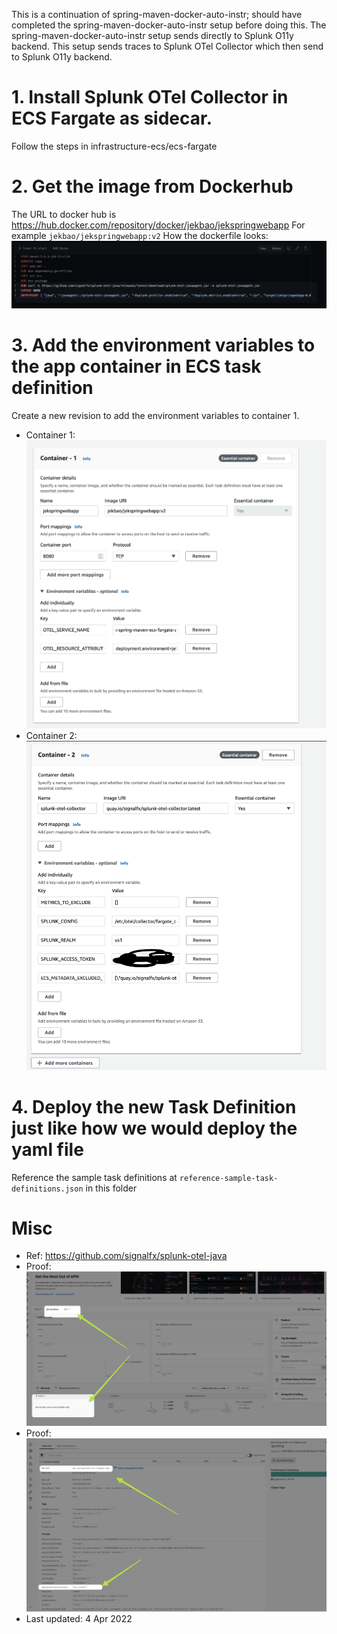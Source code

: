 This is a continuation of spring-maven-docker-auto-instr; should have completed the spring-maven-docker-auto-instr setup before doing this.
The spring-maven-docker-auto-instr setup sends directly to Splunk O11y backend.
This setup sends traces to Splunk OTel Collector which then send to Splunk O11y backend.

# 1. Install Splunk OTel Collector in ECS Fargate as sidecar.
Follow the steps in infrastructure-ecs/ecs-fargate

# 2. Get the image from Dockerhub 
The URL to docker hub is https://hub.docker.com/repository/docker/jekbao/jekspringwebapp
For example `jekbao/jekspringwebapp:v2`
How the dockerfile looks: ![C1](how-the-dockerfile-look.png "Dockerfile")

# 3. Add the environment variables to the app container in ECS task definition
Create a new revision to add the environment variables to container 1.
- Container 1: ![C1](container-1.png "Container 1")
- Container 2: ![C2](container-2.png "Container 2")


# 4. Deploy the new Task Definition just like how we would deploy the yaml file

Reference the sample task definitions at `reference-sample-task-definitions.json` in this folder


# Misc
- Ref: https://github.com/signalfx/splunk-otel-java
- Proof: ![proof](proof.png "working proof")
- Proof: ![proof2](proof2.png "working proof")
- Last updated: 4 Apr 2022
